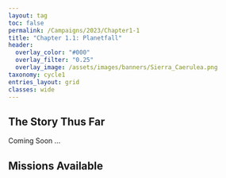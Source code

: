 ```yaml
---
layout: tag
toc: false
permalink: /Campaigns/2023/Chapter1-1
title: "Chapter 1.1: Planetfall"
header:
  overlay_color: "#000"
  overlay_filter: "0.25"
  overlay_image: /assets/images/banners/Sierra_Caerulea.png
taxonomy: cycle1
entries_layout: grid
classes: wide
---
```


## The Story Thus Far
Coming Soon ...

## Missions Available